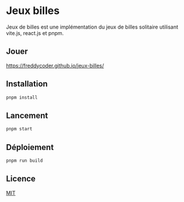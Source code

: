 # Jeux billes

Jeux de billes est une implémentation du jeux de billes solitaire utilisant vite.js, react.js et pnpm.

## Jouer

https://freddycoder.github.io/jeux-billes/

## Installation

```bash
pnpm install
```

## Lancement

```bash
pnpm start
```

## Déploiement

```bash
pnpm run build
```

## Licence

[MIT](https://choosealicense.com/licenses/mit/)
